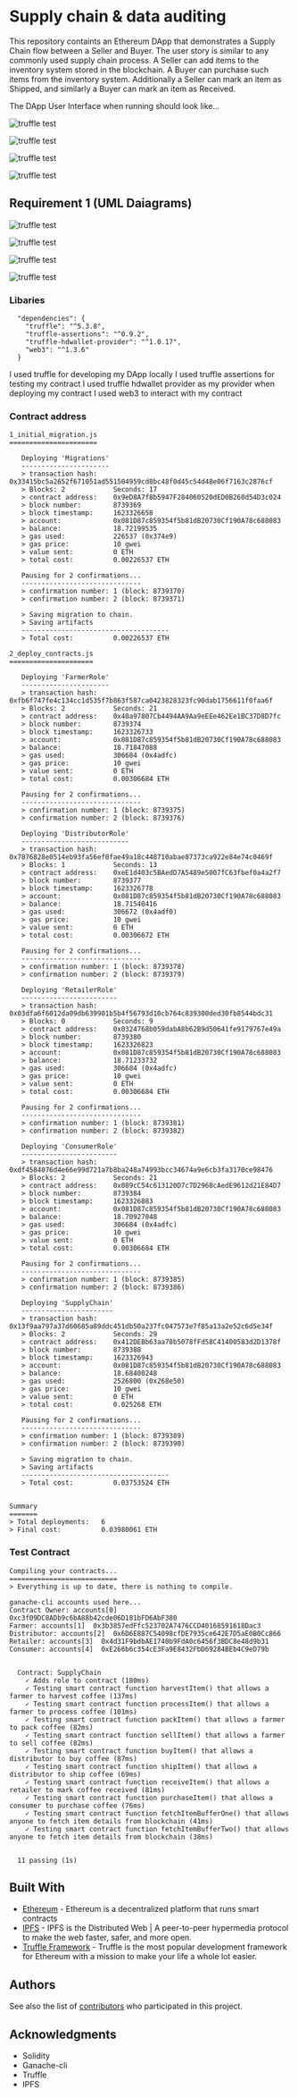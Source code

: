 # Supply chain & data auditing

This repository containts an Ethereum DApp that demonstrates a Supply Chain flow between a Seller and Buyer. The user story is similar to any commonly used supply chain process. A Seller can add items to the inventory system stored in the blockchain. A Buyer can purchase such items from the inventory system. Additionally a Seller can mark an item as Shipped, and similarly a Buyer can mark an item as Received.

The DApp User Interface when running should look like...

![truffle test](images/ftc_product_overview.png)

![truffle test](images/ftc_farm_details.png)

![truffle test](images/ftc_product_details.png)

![truffle test](images/ftc_transaction_history.png)


## Requirement 1 (UML Daiagrams)

![truffle test](images/Activity_diagram.png)

![truffle test](images/Sequence_diagram.png)

![truffle test](images/State_Diagram.png)

![truffle test](images/Class_Diagram.png)

### Libaries

```
  "dependencies": {
    "truffle": "^5.3.8",
    "truffle-assertions": "^0.9.2",
    "truffle-hdwallet-provider": "^1.0.17",
    "web3": "^1.3.6"
  }
```
I used truffle for developing my DApp locally
I used truffle assertions for testing my contract
I used truffle hdwallet provider as my provider when deploying my contract
I used web3 to interact with my contract

### Contract address

```
1_initial_migration.js
======================

   Deploying 'Migrations'
   ----------------------
   > transaction hash:    0x33415bc5a2652f671051ad551504959cd8bc48f0d45c54d48e06f7163c2876cf
   > Blocks: 2            Seconds: 17
   > contract address:    0x9eD8A7f8b5947F284060520dED0B260d54D3c024
   > block number:        8739369
   > block timestamp:     1623326658
   > account:             0x081D87c859354f5b81dB20730Cf190A78c688083
   > balance:             18.72199535
   > gas used:            226537 (0x374e9)
   > gas price:           10 gwei
   > value sent:          0 ETH
   > total cost:          0.00226537 ETH

   Pausing for 2 confirmations...
   ------------------------------
   > confirmation number: 1 (block: 8739370)
   > confirmation number: 2 (block: 8739371)

   > Saving migration to chain.
   > Saving artifacts
   -------------------------------------
   > Total cost:          0.00226537 ETH
```

```
2_deploy_contracts.js
=====================

   Deploying 'FarmerRole'
   ----------------------
   > transaction hash:    0xfb6f747fe4c134cc1d535f7b863f587ca0423828323fc90dab1756611f0faa6f
   > Blocks: 2            Seconds: 21
   > contract address:    0x40a97807Cb4494AA9Aa9eEEe462Ee1BC37D8D7fc
   > block number:        8739374
   > block timestamp:     1623326733
   > account:             0x081D87c859354f5b81dB20730Cf190A78c688083
   > balance:             18.71847088
   > gas used:            306684 (0x4adfc)
   > gas price:           10 gwei
   > value sent:          0 ETH
   > total cost:          0.00306684 ETH

   Pausing for 2 confirmations...
   ------------------------------
   > confirmation number: 1 (block: 8739375)
   > confirmation number: 2 (block: 8739376)

   Deploying 'DistributorRole'
   ---------------------------
   > transaction hash:    0x7876828e0514eb93fa56ef8fae49a18c448710abae87373ca922e84e74c0469f
   > Blocks: 1            Seconds: 13
   > contract address:    0xeE1d403c5BAedD7A5489e5007fC63fbef0a4a2f7
   > block number:        8739377
   > block timestamp:     1623326778
   > account:             0x081D87c859354f5b81dB20730Cf190A78c688083
   > balance:             18.71540416
   > gas used:            306672 (0x4adf0)
   > gas price:           10 gwei
   > value sent:          0 ETH
   > total cost:          0.00306672 ETH

   Pausing for 2 confirmations...
   ------------------------------
   > confirmation number: 1 (block: 8739378)
   > confirmation number: 2 (block: 8739379)

   Deploying 'RetailerRole'
   ------------------------
   > transaction hash:    0x03dfa6f6012da09db639901b5b4f56793d10cb764c839300ded30fb8544bdc31
   > Blocks: 0            Seconds: 9
   > contract address:    0x0324768b059dabA8b62B9d50641fe9179767e49a
   > block number:        8739380
   > block timestamp:     1623326823
   > account:             0x081D87c859354f5b81dB20730Cf190A78c688083
   > balance:             18.71233732
   > gas used:            306684 (0x4adfc)
   > gas price:           10 gwei
   > value sent:          0 ETH
   > total cost:          0.00306684 ETH

   Pausing for 2 confirmations...
   ------------------------------
   > confirmation number: 1 (block: 8739381)
   > confirmation number: 2 (block: 8739382)

   Deploying 'ConsumerRole'
   ------------------------
   > transaction hash:    0xdf4584076d4e66e99d721a7b8ba248a74993bcc34674a9e6cb3fa3170ce98476
   > Blocks: 2            Seconds: 21
   > contract address:    0x089cC54c613120D7c7D2968cAedE9612d21E84D7
   > block number:        8739384
   > block timestamp:     1623326883
   > account:             0x081D87c859354f5b81dB20730Cf190A78c688083
   > balance:             18.70927048
   > gas used:            306684 (0x4adfc)
   > gas price:           10 gwei
   > value sent:          0 ETH
   > total cost:          0.00306684 ETH

   Pausing for 2 confirmations...
   ------------------------------
   > confirmation number: 1 (block: 8739385)
   > confirmation number: 2 (block: 8739386)

   Deploying 'SupplyChain'
   -----------------------
   > transaction hash:    0x13f9aa797a37d60685a89ddc451db50a237fc047573e7f85a13a2e52c6d5e34f
   > Blocks: 2            Seconds: 29
   > contract address:    0x412DEBb63aa78b5078fFd58C41400583d2D1378f
   > block number:        8739388
   > block timestamp:     1623326943
   > account:             0x081D87c859354f5b81dB20730Cf190A78c688083
   > balance:             18.68400248
   > gas used:            2526800 (0x268e50)
   > gas price:           10 gwei
   > value sent:          0 ETH
   > total cost:          0.025268 ETH

   Pausing for 2 confirmations...
   ------------------------------
   > confirmation number: 1 (block: 8739389)
   > confirmation number: 2 (block: 8739390)

   > Saving migration to chain.
   > Saving artifacts
   -------------------------------------
   > Total cost:          0.03753524 ETH


Summary
=======
> Total deployments:   6
> Final cost:          0.03980061 ETH
```

### Test Contract

```
Compiling your contracts...
===========================
> Everything is up to date, there is nothing to compile.

ganache-cli accounts used here...
Contract Owner: accounts[0]  0xc3f09DC8ADb9c6bA88b42cde06D181bFD6AbF380
Farmer: accounts[1]  0x3b3857edFfc523702A7476CCD40168591618Dac3
Distributor: accounts[2]  0x6D6E887C54098cfDE7935ce642E7D5aE0B0Cc866
Retailer: accounts[3]  0x4d31F9bdbAE1740b9FdA0c6456f3BDC8e48d9b31
Consumer: accounts[4]  0xE266b6c354cE3Fa9E8432FbD69284BEb4C9eD79b


  Contract: SupplyChain
    ✓ Adds role to contract (180ms)
    ✓ Testing smart contract function harvestItem() that allows a farmer to harvest coffee (137ms)
    ✓ Testing smart contract function processItem() that allows a farmer to process coffee (101ms)
    ✓ Testing smart contract function packItem() that allows a farmer to pack coffee (82ms)
    ✓ Testing smart contract function sellItem() that allows a farmer to sell coffee (82ms)
    ✓ Testing smart contract function buyItem() that allows a distributor to buy coffee (87ms)
    ✓ Testing smart contract function shipItem() that allows a distributor to ship coffee (69ms)
    ✓ Testing smart contract function receiveItem() that allows a retailer to mark coffee received (81ms)
    ✓ Testing smart contract function purchaseItem() that allows a consumer to purchase coffee (76ms)
    ✓ Testing smart contract function fetchItemBufferOne() that allows anyone to fetch item details from blockchain (41ms)
    ✓ Testing smart contract function fetchItemBufferTwo() that allows anyone to fetch item details from blockchain (38ms)


  11 passing (1s)
```

## Built With

* [Ethereum](https://www.ethereum.org/) - Ethereum is a decentralized platform that runs smart contracts
* [IPFS](https://ipfs.io/) - IPFS is the Distributed Web | A peer-to-peer hypermedia protocol
to make the web faster, safer, and more open.
* [Truffle Framework](http://truffleframework.com/) - Truffle is the most popular development framework for Ethereum with a mission to make your life a whole lot easier.


## Authors

See also the list of [contributors](https://github.com/your/project/contributors.md) who participated in this project.

## Acknowledgments

* Solidity
* Ganache-cli
* Truffle
* IPFS
